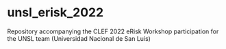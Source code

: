 # unsl_erisk_2022
Repository accompanying the CLEF 2022 eRisk Workshop participation for the UNSL team (Universidad Nacional de San Luis)
